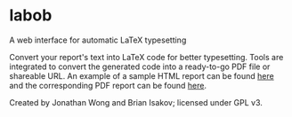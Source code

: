 # labob
A web interface for automatic LaTeX typesetting

Convert your report's text into LaTeX code for better typesetting.
Tools are integrated to convert the generated code into a ready-to-go PDF file or shareable URL.
An example of a sample HTML report can be found <a href="http://marge.stuy.edu/~jonathan.wong/labob/pages/JAWCAS.html">here</a> and the corresponding PDF report can be found <a href="https://github.com/JonW27/labob/files/299428/outputs.pdf">here</a>.

Created by Jonathan Wong and Brian Isakov; licensed under GPL v3.
